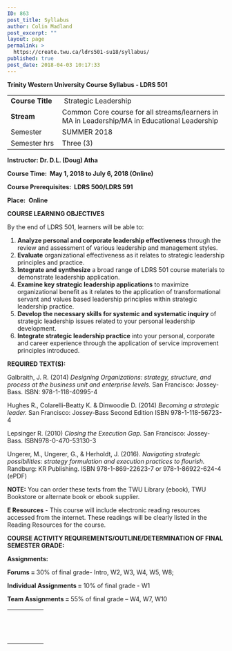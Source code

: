 ```yaml
---
ID: 863
post_title: Syllabus
author: Colin Madland
post_excerpt: ""
layout: page
permalink: >
  https://create.twu.ca/ldrs501-su18/syllabus/
published: true
post_date: 2018-04-03 10:17:33
---
```

<strong>Trinity</strong><strong> Western University </strong><strong>Course Syllabus - LDRS 501
</strong>
<table>
<tbody>
<tr>
<td width="113"><strong>Course Title</strong></td>
<td width="445"> Strategic Leadership</td>
</tr>
<tr>
<td width="113"><strong>Stream</strong></td>
<td width="445">Common Core course for all streams/learners in MA in Leadership/MA in Educational Leadership</td>
</tr>
<tr>
<td width="113">Semester</td>
<td width="445">SUMMER 2018</td>
</tr>
<tr>
<td width="113">Semester hrs</td>
<td width="445">Three (3)</td>
</tr>
</tbody>
</table>
<strong>Instructor:</strong><strong> Dr. D.L. (Doug) Atha                             </strong>

<strong>Course Time:</strong><strong>  </strong><strong>May 1, 2018 to July 6, 2018 (Online)
</strong>

<strong>Course Prerequisites:</strong><strong>  LDRS 500/LDRS 591                         </strong>

<strong>Place:</strong> <strong> Online</strong>

<strong>COURSE LEARNING OBJECTIVES</strong>

By the end of LDRS 501, learners will be able to:
<ol>
 	<li><strong>Analyze personal and corporate leadership effectiveness</strong> through the review and assessment of various leadership and management styles.</li>
 	<li><strong>Evaluate</strong> organizational effectiveness as it relates to strategic leadership principles and practice.</li>
 	<li><strong>Integrate and synthesize</strong> a broad range of LDRS 501 course materials to demonstrate leadership application.</li>
 	<li><strong>Examine key strategic leadership applications</strong> to maximize organizational benefit as it relates to the application of transformational servant and values based leadership principles within strategic leadership practice.</li>
 	<li><strong>Develop the necessary skills for systemic and systematic inquiry</strong> of strategic leadership issues related to your personal leadership development.</li>
 	<li><strong>Integrate strategic leadership practice</strong> into your personal, corporate and career experience through the application of service improvement principles introduced.</li>
</ol>
<strong>REQUIRED TEXT(S):</strong>

Galbraith, J. R. (2014) <em>Designing Organizations: strategy, structure, and process at the business unit and enterprise levels.</em> San Francisco: Jossey-Bass. ISBN: 978-1-118-40995-4

Hughes R., Colarelli-Beatty K. &amp; Dinwoodie D. (2014) <em>Becoming a strategic leader.</em> San Francisco: Jossey-Bass Second Edition ISBN 978-1-118-56723-4

Lepsinger R. (2010) <em>Closing the Execution Gap.</em> San Francisco: Jossey-Bass. ISBN978-0-470-53130-3

Ungerer, M., Ungerer, G., &amp; Herholdt, J. (2016). <em>Navigating strategic possibilities: strategy formulation and execution practices to flourish.</em> Randburg: KR Publishing. ISBN 978-1-869-22623-7 or 978-1-86922-624-4 (ePDF)

<strong>NOTE:</strong> You can order these texts from the TWU Library (ebook), TWU Bookstore or alternate book or ebook supplier.

<strong>E Resources</strong> - This course will include electronic reading resources accessed from the internet. These readings will be clearly listed in the Reading Resources for the course.

<strong>COURSE ACTIVITY REQUIREMENTS/OUTLINE/DETERMINATION OF FINAL SEMESTER GRADE:</strong>

<strong>Assignments: </strong>

<strong>Forums = </strong>30% of final grade- Intro, W2, W3, W4, W5, W8;

<strong>Individual Assignments = </strong>10% of final grade - W1

<strong>Team Assignments = </strong>55% of final grade – W4, W7, W10
<table style="height: 1230px" width="787">
<tbody>
<tr>
<td width="25%"></td>
<td width="30%"></td>
<td width="19%"></td>
<td width="23%"></td>
</tr>
<tr>
<td width="25%"></td>
<td width="30%"></td>
<td width="19%"></td>
<td width="23%"></td>
</tr>
<tr>
<td width="25%"></td>
<td width="30%"></td>
<td width="19%"></td>
<td width="23%"></td>
</tr>
<tr>
<td width="25%"></td>
<td width="30%"></td>
<td width="19%"></td>
<td width="23%"></td>
</tr>
<tr>
<td width="25%"></td>
<td width="30%"></td>
<td width="19%"></td>
<td width="23%"></td>
</tr>
<tr>
<td width="25%"></td>
<td width="30%"></td>
<td width="19%"></td>
<td width="23%"></td>
</tr>
<tr>
<td width="25%"></td>
<td width="30%"></td>
<td width="19%"></td>
<td width="23%"></td>
</tr>
<tr>
<td width="25%"></td>
<td width="30%"></td>
<td width="19%"></td>
<td width="23%"></td>
</tr>
<tr>
<td width="25%"></td>
<td width="30%"></td>
<td width="19%"></td>
<td width="23%"></td>
</tr>
<tr>
<td width="25%"></td>
<td width="30%"></td>
<td width="19%"></td>
<td width="23%"></td>
</tr>
<tr>
<td width="25%"></td>
<td width="30%"></td>
<td width="19%"></td>
<td width="23%"></td>
</tr>
<tr>
<td width="25%"></td>
<td width="30%"></td>
<td width="19%"></td>
<td width="23%"></td>
</tr>
<tr>
<td width="25%"></td>
<td width="30%"></td>
<td width="19%"></td>
<td width="23%"></td>
</tr>
</tbody>
</table>